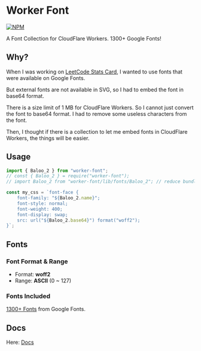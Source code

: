 # Worker Font

 [![NPM](https://img.shields.io/npm/v/worker-font.svg?style=flat)](https://www.npmjs.com/package/worker-font)

 A Font Collection for CloudFlare Workers. 1300+ Google Fonts!

## Why?

When I was working on [LeetCode Stats Card](https://github.com/JacobLinCool/LeetCode-Stats-Card), I wanted to use fonts that were available on Google Fonts.

But external fonts are not available in SVG, so I had to embed the font in base64 format.

There is a size limit of 1 MB for CloudFlare Workers. So I cannot just convert the font to base64 format. I had to remove some useless characters from the font.

Then, I thought if there is a collection to let me embed fonts in CloudFlare Workers, the things will be easier.

## Usage

```typescript
import { Baloo_2 } from "worker-font";
// const { Baloo_2 } = require("worker-font");
// import Baloo_2 from "worker-font/lib/fonts/Baloo_2"; // reduce bundle size

const my_css = `font-face { 
    font-family: "${Baloo_2.name}";
    font-style: normal;
    font-weight: 400;
    font-display: swap;
    src: url("${Baloo_2.base64}") format("woff2");
}`;
```

## Fonts

### Font Format & Range

- Format: **woff2**
- Range: **ASCII** (0 ~ 127)

### Fonts Included

[1300+ Fonts](https://jacoblincool.github.io/worker-font/modules/Fonts.html) from Google Fonts.

## Docs

Here: [Docs](https://jacoblincool.github.io/worker-font/)